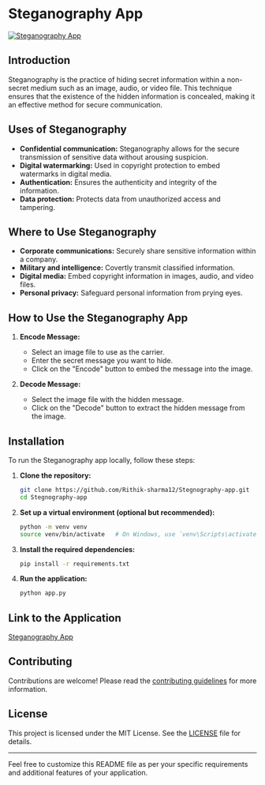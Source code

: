 # Steganography App

[![Steganography App](https://i1.wp.com/blogger.googleusercontent.com/img/b/R29vZ2xl/AVvXsEhdjSzDRQmdJDWrwSXGW23pTfjt7KDf2VFnG9_zEToukuXyKJQFoMp7iPdsZXa734fvzMFuC2GGP9QEuvLb94S1P3twUuAoqXkcUwQxXQyQVaMc8oI5QyAypqSFlrLEIsCjWNCaYjChGBQ68xi-36U8U-rCc3PlqF6TaXsPjtdYRYbCeQWktmOPXn91zCrZ/s16000/Hackers%20Use%20Steganography%20Methods%20to%20Hide%20Malware%20in%20PNG%20File.webp?w=1600&resize=1600,900&ssl=1)](rithiksharma.pythonanywhere.com)

## Introduction

Steganography is the practice of hiding secret information within a non-secret medium such as an image, audio, or video file. This technique ensures that the existence of the hidden information is concealed, making it an effective method for secure communication.

## Uses of Steganography

- **Confidential communication:** Steganography allows for the secure transmission of sensitive data without arousing suspicion.
- **Digital watermarking:** Used in copyright protection to embed watermarks in digital media.
- **Authentication:** Ensures the authenticity and integrity of the information.
- **Data protection:** Protects data from unauthorized access and tampering.

## Where to Use Steganography

- **Corporate communications:** Securely share sensitive information within a company.
- **Military and intelligence:** Covertly transmit classified information.
- **Digital media:** Embed copyright information in images, audio, and video files.
- **Personal privacy:** Safeguard personal information from prying eyes.

## How to Use the Steganography App

1. **Encode Message:**
   - Select an image file to use as the carrier.
   - Enter the secret message you want to hide.
   - Click on the "Encode" button to embed the message into the image.

2. **Decode Message:**
   - Select the image file with the hidden message.
   - Click on the "Decode" button to extract the hidden message from the image.

## Installation

To run the Steganography app locally, follow these steps:

1. **Clone the repository:**
   ```bash
   git clone https://github.com/Rithik-sharma12/Stegnography-app.git
   cd Stegnography-app
   ```

2. **Set up a virtual environment (optional but recommended):**
   ```bash
   python -m venv venv
   source venv/bin/activate   # On Windows, use `venv\Scripts\activate`
   ```

3. **Install the required dependencies:**
   ```bash
   pip install -r requirements.txt
   ```

4. **Run the application:**
   ```bash
   python app.py
   ```

## Link to the Application

[Steganography App](https://myurl)

## Contributing

Contributions are welcome! Please read the [contributing guidelines](CONTRIBUTING.md) for more information.

## License

This project is licensed under the MIT License. See the [LICENSE](LICENSE) file for details.

---

Feel free to customize this README file as per your specific requirements and additional features of your application.
